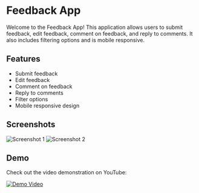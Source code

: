 # Feedback App

Welcome to the Feedback App! This application allows users to submit feedback, edit feedback, comment on feedback, and reply to comments. It also includes filtering options and is mobile responsive.

## Features

- Submit feedback
- Edit feedback
- Comment on feedback
- Reply to comments
- Filter options
- Mobile responsive design

## Screenshots

![Screenshot 1](/path/to/screenshot1.png)
![Screenshot 2](/path/to/screenshot2.png)

## Demo

Check out the video demonstration on YouTube:

[![Demo Video](https://img.youtube.com/vi/YOUR_VIDEO_ID_HERE/0.jpg)]([https://www.youtube.com/watch?v=BWZ8vCWLkrQ])

